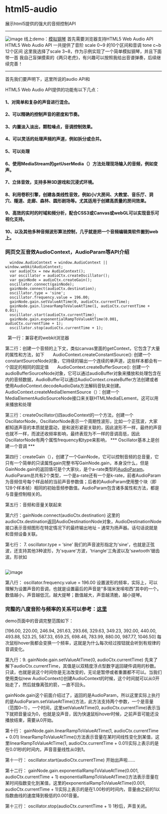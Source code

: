 # html5-audio
展示html5提供的强大的音频控制API

****** 
![image](http://www.yuanxiaodie.com/piano/html5-audio.jpg)
线上demo：[模拟钢琴](http://www.yuanxiaodie.com/piano/)
首先需要浏览器支持HTML5 Web Audio API
HTML5 Web Audio API 一共提供了音阶 scale 0~9 的10个区间和音调 tone c~b 12个区间
这里我选择了scale 3~8，作为示例实现了一个简单模拟钢琴，并且下面带一首 我自己盲弹摸索的《两只老虎》，有兴趣可以按照我给出音谱弹奏，后续继续完善！
******


首先我们要声明下，这里所说的audio API和 <audio> 标签元素是两码事，而且提供了非常丰富的API，
HTML5 Audio API可以使我们无中生有创造出声音，也就是说如果我们掌握了音律知识和Audio API，就可以使用它和
硬件（电脑）组装出来一架 “ 钢琴 ” 。

HTML5 Web Audio API提供的功能有以下几点：
#### 1、对简单和复杂的声音进行混合。
#### 2、可以精确的控制声音的密度和节奏。
#### 3、内置淡入淡出，颗粒噪点，音调控制效果。
#### 4、可以灵活的处理声频的声道，例如拆分或合并。
#### 5、可以处理<audio> <video>媒体元素的音频源。
#### 6、使用MediaStream的getUserMedia（）方法处理现场输入的音频，例如变声。
#### 7、立体音效，支持多种3D游戏和沉浸式环境。
#### 8、利用卷积引擎，创建各类线性音效，例如小/大房间、大教堂、音乐厅、洞穴、隧道、走廊、森林、圆形剧场等。尤其适用于创建高质量的房间效果。
#### 9、高效的实时的时域和频分析，配合CSS3或Canvas或webGL可以实现音乐可视化支持。
#### 10、以及其他多种音频波形算法控制，几乎就是把一个音频编辑类软件搬到web上。

### 网页交互音效AudioContext，AudioParam等API介绍
``` 
  window.AudioContext = window.AudioContext || window.webkitAudioContext;
  var audioCtx = new AudioContext();
  var oscillator = audioCtx.createOscillator();
  var gainNode = audioCtx.createGain();
  oscillator.connect(gainNode);
  gainNode.connect(audioCtx.destination);
  oscillator.type = 'sine';
  oscillator.frequency.value = 196.00;
  gainNode.gain.setValueAtTime(0, audioCtx.currentTime);
  gainNode.gain.linearRampToValueAtTime(1, audioCtx.currentTime + 0.01);
  oscillator.start(audioCtx.currentTime);
  gainNode.gain.exponentialRampToValueAtTime(0.001, audioCtx.currentTime + 1);
  oscillator.stop(audioCtx.currentTime + 1); 
  ```
  
第一行：兼容老的webkit浏览器

第二行：创建一个音频的上下文，类似canvas里面的getContext，它包含了大量的属性和方法，如下
       AudioContext.createConstantSource(): 创建一个constantSourceNode对象，它持续的输出一个连续的单声道，这些样本都会有一个固定的相同的固定值
       AudioContext.createBufferSource(): 创建一个audioBufferSourceNode对象，它可以通过audioBuffer对象来播放和处理包含在内的音频数据，AudioBuffer可以通过AudioContext.createBuffer方法创建或者使用AudioContext.decodeAudioData方法解码音轨来创建。
       AudioContext.createMediaElementSource（）：创建一个MediaElementAudioSourceNode接口来关联HTMLMediaELement，这可以用来播放和处理<audio>和<video>标签元素的音频。
       AudioContext.createMediaStreamSource（）：创建一个MediaStreamAudioSourceNode接口来关联可能来自本地计算机麦克风或者其他来源的音频流MediaStream
       AudioContext.createMediaStreamDestination（）：创建一个MediaStreamAudioSourceNode接口来关联可能储存在本地或已发送至其他计算机的MediaStream音频
  [文档](http://www.zhangxinxu.com/wordpress/2017/06/html5-web-audio-api-js-ux-voice/)
  
第三行：createOscillator()四audioContext的一个方法，创建一个OscillatorNode，OscillatorNode表示一个周期性波形，比如一个正弦波，大家都知道声音的本质就是震动，是和波形紧密关联的，因此波形不一样，最终的声音也就不一样，而波还收频率影响，最终表现为不一样的音调高低，因此OscillatorNode有两个属性frequency和type来影响， *** Oscillator基本上是创建一个音调 ***

第四行：createGain（），创建了一个GainNode，它可以控制音频的总音量，它只有一个简单的只读属性gain完整书写GainNode.gain，本身没什么，但是GainNode.gain的返回值可是个大家伙，是个a-rate类型的[AudioParam](https://developer.mozilla.org/zh-CN/docs/Web/API/AudioParam)。AudioParam总共有2个类型，一个是a-rate还有一个是k-rate，前者AudioParam为音频信号每个样品帧的当前声音参数值；后者的AudioParam使用整个块（即128个样本帧）相同的初始音频参数值。AudioParam包含诸多属性和方法，都是与音量控制相关的。

第五行：音频和音量关联起来

第六行：gainNode.connect(audioCtx.destination) 这里的audioCtx.destination返回AudioDestinationNode对象，AudioDestinationNode接口表示音频图形在特定情况下的最终输出地址 – 通常为扬声器。话句话说就是和音频设备关联。

第七行： 7. oscillator.type = ‘sine’ 我们的声音波形指定为'sine'，也就是正弦波，还支持其他3种波形，为'square'方波，'triangle'三角波以及'sawtooth'锯齿波。形状如

<br> ![image](http://image.zhangxinxu.com/image/blog/201706/2017-06-10_223950.png)

第八行： oscillator.frequency.value = 196.00
设置波形的频率，实际上，可以理解为设置声音的音调，也就是设置最后的声音是“多瑞米发嗦啦西”其中的一个。数值越小，声音越低沉，越大提琴；数值越大，声音越清脆，越小提琴。

### 完整的八度音阶与频率的关系可以参考：[这里](http://www.cnblogs.com/cute/archive/2013/02/28/2937222.html)

demo页面中的音调完整范围如下：

[196.00, 220.00, 246.94, 261.63, 293.66, 329.63, 349.23, 392.00, 440.00, 493.88, 523.25, 587.33, 659.25, 698.46, 783.99, 880.00, 987.77, 1046.50]
每次鼠标hover我都会变换一个频率，这就是为什么每次经过按钮就会听到有规律的音调变化。

第九行：9. gainNode.gain.setValueAtTime(0, audioCtx.currentTime)
先来了解下audioCtx.currentTime，其值是以双精度浮点型数字返回硬件调用的秒数。只读，也就是说这个时间你是无法改变的，无论是暂停或者重置都不可以。当我们使用类似new AudioContext()创建AudioContext的时候，这个时间就可以从0开始走了，然后就像离弦的箭，一直不回头。

gainNode.gain这个前面介绍过了，返回的是AudioParam，所以这里实际上执行的是AudioParam.setValueAtTime()方法，此方法支持两个参数，一个是音量（范围0~1），一个时间，这里setValueAtTime(0, audioCtx.currentTime)表示当下就把音量设为0，也就是没声音，因为快速鼠标hover时候，之前声音可能还没播放结束，需要从0开始。

第十行： gainNode.gain.linearRampToValueAtTime(1, audioCtx.currentTime + 0.01)
linearRampToValueAtTime()方法表示音量在某时间线性变化到某值，这里linearRampToValueAtTime(1, audioCtx.currentTime + 0.01)实际上表示的是在0.01秒的时间内，声音音量线性从0到1。

第十一行： oscillator.start(audioCtx.currentTime)
开始出声啦……

第十二行： gainNode.gain.exponentialRampToValueAtTime(0.001, audioCtx.currentTime + 1)
exponentialRampToValueAtTime()方法表示音量在某时间指数变化到某值，这里的exponentialRampToValueAtTime(0.001, audioCtx.currentTime + 1)实际上表示的是在1.00秒的时间内，音量由之前的1以指数曲线的速度降到极低的0.001音量。


第十三行： oscillator.stop(audioCtx.currentTime + 1)
1秒后，声音关闭。

